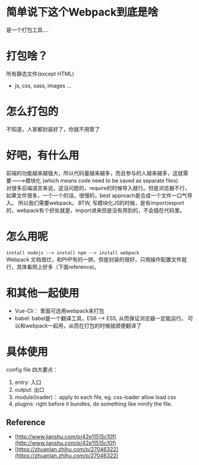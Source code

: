 # 简单说下这个Webpack到底是啥
是一个打包工具....

# 打包啥？
所有静态文件(except HTML)
- js, css, sass, images ...

# 怎么打包的
不知道，人家都封装好了，你就不用管了

# 好吧，有什么用
前端的功能越来越强大，所以代码量越来越多，而且参与的人越来越多，这就需要--->模块化 (which means code need to be saved as separate files)  
对很多后端语言来说，这没问题的，require的时候导入就行。但是浏览器不行，如果文件很多，一个一个的话，很慢的，best approach是合成一个文件一口气导入。
所以我们需要webpack。 BTW, 写模块化JS的时候，是有import/export的，webpack有个好处就是，import进来但是没有用到的，不会插在代码里。

# 怎么用呢
`install nodejs --> install npm --> install webpack`  
Webpack 文档很烂，和PHP有的一拼。但是封装的很好，只用操作配置文件就行，具体看网上好多（下面reference)。

# 和其他一起使用
- Vue-Cli： 里面可选用webpack来打包
- babel: babel是一个翻译工具，ES6 --> ES5, 从而保证浏览器一定能运行。 可以和webpack一起用，从而在打包的时候就顺便翻译了

# 具体使用
config file 四大要点：
1. entry: 入口
2. output: 出口
3. module(loader)： apply to each file, eg. css-loader allow load css
4. plugins: right before it bundles, do something like minify the file.


## Reference 
- [http://www.jianshu.com/p/42e11515c10f](http://www.jianshu.com/p/42e11515c10f)  
- [https://zhuanlan.zhihu.com/p/27046322](https://zhuanlan.zhihu.com/p/27046322)
